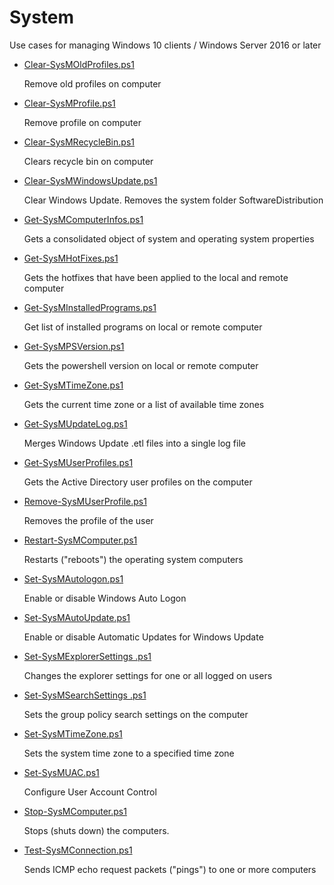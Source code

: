 # System
Use cases for managing Windows 10 clients / Windows Server 2016 or later

+ [Clear-SysMOldProfiles.ps1](./Clear-SysMOldProfiles.ps1)

  Remove old profiles on computer 

+ [Clear-SysMProfile.ps1](./Clear-SysMProfile.ps1)

  Remove profile on computer

+ [Clear-SysMRecycleBin.ps1](./Clear-SysMRecycleBin.ps1)

  Clears recycle bin on computer

+ [Clear-SysMWindowsUpdate.ps1](./Clear-SysMWindowsUpdate.ps1)

  Clear Windows Update. Removes the system folder SoftwareDistribution 

+ [Get-SysMComputerInfos.ps1](./Get-SysMComputerInfos.ps1)

  Gets a consolidated object of system and operating system properties

+ [Get-SysMHotFixes.ps1](./Get-SysMHotFixes.ps1)

  Gets the hotfixes that have been applied to the local and remote computer

+ [Get-SysMInstalledPrograms.ps1](./Get-SysMInstalledPrograms.ps1)

  Get list of installed programs on local or remote computer

+ [Get-SysMPSVersion.ps1](./Get-SysMPSVersion.ps1)

  Gets the powershell version on local or remote computer

+ [Get-SysMTimeZone.ps1](./Get-SysMTimeZone.ps1)

  Gets the current time zone or a list of available time zones

+ [Get-SysMUpdateLog.ps1](./Get-SysMUpdateLog.ps1)

  Merges Windows Update .etl files into a single log file

+ [Get-SysMUserProfiles.ps1](./Get-SysMUserProfiles.ps1)

  Gets the Active Directory user profiles on the computer

+ [Remove-SysMUserProfile.ps1](./Remove-SysMUserProfile.ps1)

  Removes the profile of the user

+ [Restart-SysMComputer.ps1](./Restart-SysMComputer.ps1)

  Restarts ("reboots") the operating system computers

+ [Set-SysMAutologon.ps1](./Set-SysMAutologon.ps1)

  Enable or disable Windows Auto Logon  
  
+ [Set-SysMAutoUpdate.ps1](./Set-SysMAutoUpdate.ps1)

  Enable or disable Automatic Updates for Windows Update 

+ [Set-SysMExplorerSettings .ps1](./Set-SysMExplorerSettings.ps1)

  Changes the explorer settings for one or all logged on users

+ [Set-SysMSearchSettings .ps1](./Set-SysMSearchSettings.ps1)

  Sets the group policy search settings on the computer

+ [Set-SysMTimeZone.ps1](./Set-SysMTimeZone.ps1)

  Sets the system time zone to a specified time zone

+ [Set-SysMUAC.ps1](./Set-SysMUAC.ps1)

  Configure User Account Control

+ [Stop-SysMComputer.ps1](./Stop-SysMComputer.ps1)

  Stops (shuts down) the computers.

+ [Test-SysMConnection.ps1](./Test-SysMConnection.ps1)

  Sends ICMP echo request packets ("pings") to one or more computers